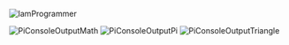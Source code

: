 ![IamProgrammer](https://github.com/user-attachments/assets/625f1abb-8b83-4fe6-a1e1-fcc191767cb0)

![PiConsoleOutputMath](https://github.com/user-attachments/assets/5125d7db-63ec-41ab-ad48-f6aa3682e4d6)
![PiConsoleOutputPi](https://github.com/user-attachments/assets/18c6d384-0d06-442b-8c80-c7fc06b4ef13)
![PiConsoleOutputTriangle](https://github.com/user-attachments/assets/7bccd856-a9c2-4f27-8713-bddef0543480)
